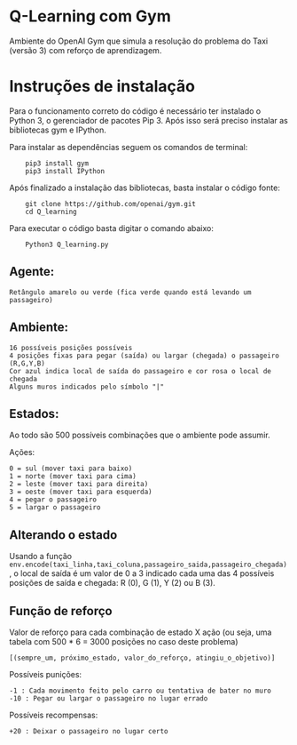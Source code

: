 # Q-Learning com Gym
 Ambiente do OpenAI Gym que simula a resolução do problema do Taxi (versão 3) com reforço de aprendizagem. 

# Instruções de instalação

Para o funcionamento correto do código é necessário ter instalado o Python 3, o gerenciador de pacotes Pip 3. Após isso será preciso instalar as bibliotecas gym e IPython.
 
Para instalar as dependências seguem os comandos de terminal:

```
    pip3 install gym
    pip3 install IPython
```

Após finalizado a instalação das bibliotecas, basta instalar o código fonte:

```
    git clone https://github.com/openai/gym.git
    cd Q_learning
```

Para executar o código basta digitar o comando abaixo:

```
    Python3 Q_learning.py
```

 ## Agente:

    Retângulo amarelo ou verde (fica verde quando está levando um passageiro)

## Ambiente:

    16 possíveis posições possíveis
    4 posições fixas para pegar (saída) ou largar (chegada) o passageiro (R,G,Y,B)
    Cor azul indica local de saída do passageiro e cor rosa o local de chegada
    Alguns muros indicados pelo símbolo "|"

## Estados:

Ao todo são 500 possíveis combinações que o ambiente pode assumir.

Ações:

    0 = sul (mover taxi para baixo)
    1 = norte (mover taxi para cima)
    2 = leste (mover taxi para direita)
    3 = oeste (mover taxi para esquerda)
    4 = pegar o passageiro
    5 = largar o passageiro

## Alterando o estado

Usando a função ```env.encode(taxi_linha,taxi_coluna,passageiro_saida,passageiro_chegada)```, o local de saída é um valor de 0 a 3 indicado cada uma das 4 possíveis posições de saída e chegada: R (0), G (1), Y (2) ou B (3).

## Função de reforço

Valor de reforço para cada combinação de estado X ação (ou seja, uma tabela com 500 * 6 = 3000 posições no caso deste problema)

  ```[(sempre_um, próximo_estado, valor_do_reforço, atingiu_o_objetivo)]```

Possíveis punições:

    -1 : Cada movimento feito pelo carro ou tentativa de bater no muro
    -10 : Pegar ou largar o passageiro no lugar errado

Possíveis recompensas:

    +20 : Deixar o passageiro no lugar certo

